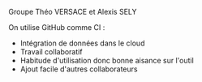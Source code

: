 Groupe Théo VERSACE et Alexis SELY

On utilise GitHub comme CI :
- Intégration de données dans le cloud
- Travail collaboratif
- Habitude d'utilisation donc bonne aisance sur l'outil
- Ajout facile d'autres collaborateurs
